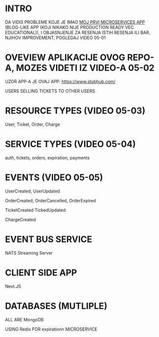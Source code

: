 # INTRO

DA VIDIS PROBLEME KOJE JE IMAO [MOJ PRVI MICROSERVICES APP](https://github.com/Rade58/first_taste_of_microservices) (BLOG-LIKE APP (KOJI NIKAKO NIJE PRODUCTION READY VEC EDUCATIONAL)), I OBJASNJENJE ZA RESENJA ISTIH RESENJA ILI BAR, NJIHOV IMPROVEMENT, POGLEDAJ VIDEO 05-01

# OVEVIEW APLIKACIJE OVOG REPO-A, MOZES VIDETI IZ VIDEO-A 05-02

UZOR APP-A JE OVAJ APP: <https://www.stubhub.com/>

USERS SELLING TICKETS TO OTHER USERS

# RESOURCE TYPES (VIDEO 05-03)

User, Ticket, Order, Charge

# SERVICE TYPES (VIDEO 05-04)

auth, tickets, orders, expiration, payments

# EVENTS (VIDEO 05-05)

UserCreated, UserUpdated

OrderCreated, OrderCancelled, OrderExpired

TicketCreated TickedUpdated

ChargeCreated

# EVENT BUS SERVICE

NATS Streaming Server

# CLIENT SIDE APP

Next.JS

# DATABASES (MUTLIPLE)

ALL ARE MongoDB

USING Redis FOR expirationn MICROSERVICE